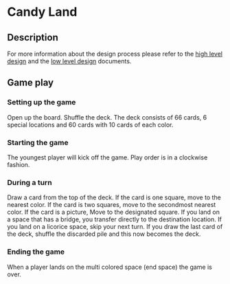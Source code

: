 # Candy Land
## Description
For more information about the design process please refer to the [high level design](https://github.com/secretmtgdev/CandyLand/blob/main/documents/HLD.md) and the [low level design](https://github.com/secretmtgdev/CandyLand/blob/main/documents/LLD.md) documents.

## Game play
### Setting up the game
Open up the board. Shuffle the deck. The deck consists of 66 cards, 6 special locations and 60 cards with 10 cards of each color.

### Starting the game
The youngest player will kick off the game. Play order is in a clockwise fashion.

### During a turn
Draw a card from the top of the deck. If the card is one square, move to the nearest color. If the card is two squares, move to the secondmost nearest color. If the card is a picture, Move to the designated square. If you land on a space that has a bridge, you transfer directly to the destination location. If you land on a licorice space, skip your next turn. If you draw the last card of the deck, shuffle the discarded pile and this now becomes the deck.

### Ending the game
When a player lands on the multi colored space (end space) the game is over.

